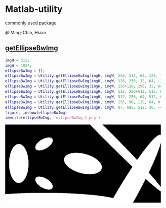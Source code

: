 # Matlab-utility
commonly used package

@ Ming-Chih, Hsiao

## [getEllipseBwImg](+Utility/getEllipseBwImg.m)
```matlab
imgH = 512;
imgW = 1024;
ellipseBwImg = [];
ellipseBwImg = Utility.getEllipseBwImg(imgH, imgW, 256, 512, 64, 128, 15, ellipseBwImg);
ellipseBwImg = Utility.getEllipseBwImg(imgH, imgW, 128, 256, 32, 64, -30, ellipseBwImg);
ellipseBwImg = Utility.getEllipseBwImg(imgH, imgW, 256+128, 256, 32, 64, 30, ellipseBwImg);
ellipseBwImg = Utility.getEllipseBwImg(imgH, imgW, 512, 256+512, 512, 64, 30, ellipseBwImg);
ellipseBwImg = Utility.getEllipseBwImg(imgH, imgW, 512, 256, 64, 512, 0, ellipseBwImg); 
ellipseBwImg = Utility.getEllipseBwImg(imgH, imgW, 256, 90, 128, 64, 0, ellipseBwImg); 
ellipseBwImg = Utility.getEllipseBwImg(imgH, imgW, 87, 685, 512, 30, -45, ellipseBwImg); 
figure, imshow(ellipseBwImg)
imwrite(ellipseBwImg, 'ellipseBwImg_1.png')
```
![image](https://github.com/b9903224/Matlab-utility/blob/master/demo/ellipseBwImg_1.png)
